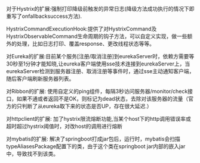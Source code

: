 

对于Hystrix的扩展:强制打印降级前触发的异常日志(降级方法成功执行的情况下即重写了onfallbacksuccess方法).

HystrixCommandExecutionHook:提供了对HystrixCommand及HystrixObservableCommand生命周期的钩子方法，可以自定义实现，做一些额外的处理，比如日志打印、覆盖response、更改线程状态等等。

对Eureka的扩展:目前某个服务[注册/取消注册]到eurekaServer时，依赖方需要等30秒至1分钟才能知晓,让eureka客户端使用sse技术连接到eurekaServer上，当eurekaServer检测到服务器注册、取消注册等事件时，通过sse主动通知客户端，随后客户端刷新服务器列表。

对Ribbon的扩展: 使用自定义的ping组件，每隔3秒访问服务器/monitor/check接口，如果不通或者返回不是OK，则标记为dead状态，去除对该服务器的流量（官方的只判断了从eureka取下来的状态是否UP，存在很大延迟.）

对httpclient的扩展: 加了hystrix限流熔断功能,当某个host下的http调用错误率或超时超过hystrix阈值时，对改host的调用进行熔断

对mybatis的扩展: 解决了springboot打成jar包后，运行时，mybatis会扫描typeAliasesPackage配置下的类，由于这个类在springboot jar内部的嵌入jar中，导致找不到该类。








